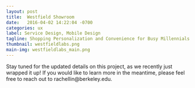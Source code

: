 ```yaml
---
layout: post
title:  Westfield Showroom
date:   2016-04-02 14:22:04 -0700
categories: ux
label: Service Design, Mobile Design
tagline: Shopping Personalization and Convenience for Busy Millennials
thumbnail: westfieldlabs.png
main-img: westfieldlabs_main.png
---
```

<section>
Stay tuned for the updated details on this project, as we recently just wrapped it up! If you would like to learn more in the meantime, please feel free to reach out to rachellin@berkeley.edu.
</section>